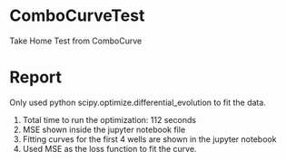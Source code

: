 # ComboCurveTest
Take Home Test from ComboCurve

# Report
Only used python scipy.optimize.differential_evolution to fit the data. 
1. Total time to run the optimization: 112 seconds
2. MSE shown inside the jupyter notebook file
3. Fitting curves for the first 4 wells are shown in the jupyter notebook
4. Used MSE as the loss function  to fit the curve.

